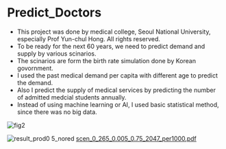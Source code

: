 # Predict_Doctors

* This project was done by medical college, Seoul National University, especially Prof Yun-chul Hong. All rights reserved.
* To be ready for the next 60 years, we need to predict demand and supply by various scinarios. 
* The scinarios are form the birth rate simulation done by Korean govornment. 
* I used the past medical demand per capita with different age to predict the demand.
* Also I predict the supply of medical services by predicting the number of admitted medcial students annually. 
* Instead of using machine learning or AI, I used basic statistical method, since there was no big data.

![fig2](https://user-images.githubusercontent.com/40814502/146691292-738e7efc-8d6d-47ee-9647-3338225e8c30.png)

![result_prod0 5_nored](https://user-images.githubusercontent.com/40814502/146691453-771c8f4c-3ce9-4de7-b586-aa892858f94f.png)
[scen_0_265_0.005_0.75_2047_per1000.pdf](https://github.com/Kevinjwcho/Predict_Doctors/files/7741633/scen_0_265_0.005_0.75_2047_per1000.pdf)

